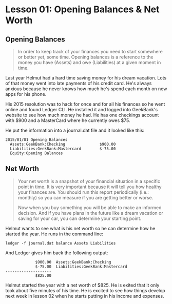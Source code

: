 # Lesson 01: Opening Balances & Net Worth

## Opening Balances

> In order to keep track of your finances you need to start somewhere or better
> yet, some time. Opening balances is a reference to the money you have (Assets)
> and owe (Liabilities) at a given moment in time.

Last year Helmut had a hard time saving money for his dream vacation. Lots of
that money went into late payments of his credit card. He's always anxious
because he never knows how much he's spend each month on new apps for his phone.

His 2015 resolution was to hack for once and for all his finances so he went
online and found Ledger CLI. He installed it and logged into GeekBank's website
to see how much money he had. He has one checkings account with $900 and
a MasterCard where he currently owes $75.

He put the information into a journal.dat file and it looked like this:

```
2015/01/01 Opening Balances
  Assets:GeekBank:Checking               $900.00
  Liabilities:GeekBank:Mastercard        $-75.00
  Equity:Opening Balances
```

## Net Worth

> Your net worth is a snapshot of your financial situation in a specific point
> in time. It is very important because it will tell you how healthy your
> finances are. You should run this report periodically (i.e.: monthly) so you
> can measure if you are getting better or worse.
>
> Now when you buy something you will be able to make an informed decision. And
> if you have plans in the future like a dream vacation or saving for your car,
> you can determine your starting point.

Helmut wants to see what is his net worth so he can determine how he started the
year. He runs in the command line:

```
ledger -f journal.dat balance Assets Liabilities
```

And Ledger gives him back the following output:

```
             $900.00  Assets:GeekBank:Checking
             $-75.00  Liabilities:GeekBank:Mastercard
--------------------
             $825.00
```

Helmut started the year with a net worth of $825. He is exited that it only took
about five minutes of his time. He is excited to see how things develop next
week in lesson 02 when he starts putting in his income and expenses.
